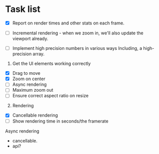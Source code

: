 

# Task list

- [x] Report on render times and other stats on each frame.
- [ ] Incremental rendering - when we zoom in, we'll also update the viewport already.
- [ ] Implement high precision numbers in various ways
  Including, a high-precision array.


1. Get the UI elements working correctly
  - [x] Drag to move
  - [x] Zoom on center
  - [ ] Async rendering
  - [ ] Maximum zoom out
  - [ ] Ensure correct aspect ratio on resize
2. Rendering
  - [x] Cancellable rendering
  - [ ] Show rendering time in seconds/the framerate

Async rendering
- cancellable.
- api?
